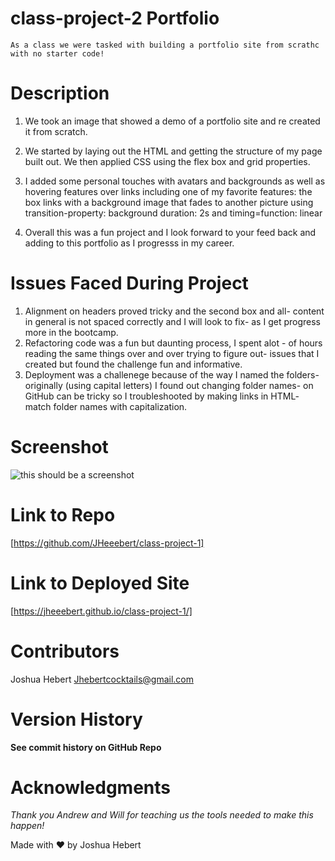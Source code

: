 # class-project-2 Portfolio
    As a class we were tasked with building a portfolio site from scrathc with no starter code! 

# Description
1. We took an image that showed a demo of a portfolio site and re created 
    it from scratch.

2. We started by laying out the HTML and getting the structure of my page
    built out. We then applied CSS using the flex box and grid properties.

3. I added some personal touches with avatars and backgrounds as well as    hovering features over links including one of my favorite features: the box links with a background image that fades to another picture using transition-property: background duration: 2s and timing=function: linear

4. Overall this was a fun project and I look forward to your feed back and adding to this portfolio as I progresss in my career. 


# Issues Faced During Project
1. Alignment on headers proved tricky and the second box and all- 
    content in general is not spaced correctly and I will look to fix- 
    as I get progress more in the bootcamp.
2. Refactoring code was a fun but daunting process, I spent alot -
    of hours reading the same things over and over trying to figure out-
    issues that I created but found the challenge fun and informative.
3. Deployment was a challenege because of the way I named the folders- 
    originally (using capital letters) I found out changing folder names-
    on GitHub can be tricky so I troubleshooted by making links in HTML- 
    match folder names with capitalization.

# Screenshot
<img src= "Assets\images\screenshot-project-1.jpg" 
    alt= "this should be a screenshot"/>


# Link to Repo
[https://github.com/JHeeebert/class-project-1]

# Link to Deployed Site
[https://jheeebert.github.io/class-project-1/]

# Contributors
Joshua Hebert
Jhebertcocktails@gmail.com

# Version History
**See commit history on GitHub Repo**

# Acknowledgments
*Thank you Andrew and Will for teaching us the tools needed to make this happen!*

Made with ❤️ by Joshua Hebert                      

